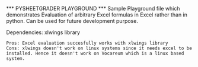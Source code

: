 *** PYSHEETGRADER PLAYGROUND ***
Sample Playground file which demonstrates Evaluation of arbitrary Excel formulas in Excel rather than in python.
Can be used for future development purpose.

Dependencies:
    xlwings library

    Pros: Excel evaluation succesfully works with xlwings library 
    Cons: xlwings doesn't work on linux systems since it needs excel to be installed. Hence it doesn't work on Vocareum which is a linux based system.
